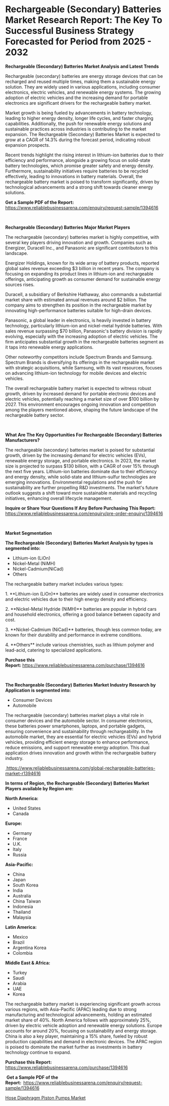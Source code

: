 <p><h1>Rechargeable (Secondary) Batteries Market Research Report: The Key To Successful Business Strategy Forecasted for Period from 2025 - 2032</h1></p><p><strong>Rechargeable (Secondary) Batteries Market Analysis and Latest Trends</strong></p>
<p><p>Rechargeable (secondary) batteries are energy storage devices that can be recharged and reused multiple times, making them a sustainable energy solution. They are widely used in various applications, including consumer electronics, electric vehicles, and renewable energy systems. The growing adoption of electric vehicles and the increasing demand for portable electronics are significant drivers for the rechargeable battery market. </p><p>Market growth is being fueled by advancements in battery technology, leading to higher energy density, longer life cycles, and faster charging capabilities. Additionally, the push for renewable energy solutions and sustainable practices across industries is contributing to the market expansion. The Rechargeable (Secondary) Batteries Market is expected to grow at a CAGR of 14.3% during the forecast period, indicating robust expansion prospects. </p><p>Recent trends highlight the rising interest in lithium-ion batteries due to their efficiency and performance, alongside a growing focus on solid-state battery technologies, which promise greater safety and energy density. Furthermore, sustainability initiatives require batteries to be recycled effectively, leading to innovations in battery materials. Overall, the rechargeable battery market is poised to transform significantly, driven by technological advancements and a strong shift towards cleaner energy solutions.</p></p>
<p><strong>Get a Sample PDF of the Report:&nbsp;</strong> <a href="https://www.reliablebusinessarena.com/enquiry/request-sample/1394616?utm_campaign=3251&utm_medium=2&utm_source=Github&utm_content=ia&utm_term=22032025&utm_id=rechargeable-secondary-batteries">https://www.reliablebusinessarena.com/enquiry/request-sample/1394616</a></p>
<p>&nbsp;</p>
<p><strong>Rechargeable (Secondary) Batteries Major Market Players</strong></p>
<p><p>The rechargeable (secondary) batteries market is highly competitive, with several key players driving innovation and growth. Companies such as Energizer, Duracell Inc., and Panasonic are significant contributors to this landscape. </p><p>Energizer Holdings, known for its wide array of battery products, reported global sales revenue exceeding $3 billion in recent years. The company is focusing on expanding its product lines in lithium-ion and rechargeable offerings, anticipating growth as consumer demand for sustainable energy sources rises.</p><p>Duracell, a subsidiary of Berkshire Hathaway, also commands a substantial market share with estimated annual revenues around $2 billion. The company aims to strengthen its position in the rechargeable market by innovating high-performance batteries suitable for high-drain devices.</p><p>Panasonic, a global leader in electronics, is heavily invested in battery technology, particularly lithium-ion and nickel-metal hydride batteries. With sales revenue surpassing $70 billion, Panasonic's battery division is rapidly evolving, especially with the increasing adoption of electric vehicles. The firm anticipates substantial growth in the rechargeable batteries segment as it taps into renewable energy applications.</p><p>Other noteworthy competitors include Spectrum Brands and Samsung. Spectrum Brands is diversifying its offerings in the rechargeable market with strategic acquisitions, while Samsung, with its vast resources, focuses on advancing lithium-ion technology for mobile devices and electric vehicles.</p><p>The overall rechargeable battery market is expected to witness robust growth, driven by increased demand for portable electronic devices and electric vehicles, potentially reaching a market size of over $100 billion by 2027. This environment encourages ongoing innovation and competition among the players mentioned above, shaping the future landscape of the rechargeable battery sector.</p></p>
<p>&nbsp;</p>
<p><strong>What Are The Key Opportunities For Rechargeable (Secondary) Batteries Manufacturers?</strong></p>
<p><p>The rechargeable (secondary) batteries market is poised for substantial growth, driven by the increasing demand for electric vehicles (EVs), renewable energy storage, and portable electronics. In 2023, the market size is projected to surpass $130 billion, with a CAGR of over 15% through the next five years. Lithium-ion batteries dominate due to their efficiency and energy density, while solid-state and lithium-sulfur technologies are emerging innovations. Environmental regulations and the push for sustainability are further propelling R&D investments. The market's future outlook suggests a shift toward more sustainable materials and recycling initiatives, enhancing overall lifecycle management.</p></p>
<p><strong>Inquire or Share Your Questions If Any Before Purchasing This Report:</strong> <a href="https://www.reliablebusinessarena.com/enquiry/pre-order-enquiry/1394616?utm_campaign=3251&utm_medium=2&utm_source=Github&utm_content=ia&utm_term=22032025&utm_id=rechargeable-secondary-batteries">https://www.reliablebusinessarena.com/enquiry/pre-order-enquiry/1394616</a></p>
<p>&nbsp;</p>
<p><strong>Market Segmentation</strong></p>
<p><strong>The Rechargeable (Secondary) Batteries Market Analysis by types is segmented into:</strong></p>
<p><ul><li>Lithium-ion (LiOn)</li><li>Nickel-Metal (NiMH)</li><li>Nickel-Cadmium(NiCad)</li><li>Others</li></ul></p>
<p><p>The rechargeable battery market includes various types: </p><p>1. **Lithium-ion (LiOn)** batteries are widely used in consumer electronics and electric vehicles due to their high energy density and efficiency.</p><p>2. **Nickel-Metal Hydride (NiMH)** batteries are popular in hybrid cars and household electronics, offering a good balance between capacity and cost.</p><p>3. **Nickel-Cadmium (NiCad)** batteries, though less common today, are known for their durability and performance in extreme conditions.</p><p>4. **Others** include various chemistries, such as lithium polymer and lead-acid, catering to specialized applications.</p></p>
<p><strong>Purchase this Report:&nbsp;</strong><a href="https://www.reliablebusinessarena.com/purchase/1394616?utm_campaign=3251&utm_medium=2&utm_source=Github&utm_content=ia&utm_term=22032025&utm_id=rechargeable-secondary-batteries">https://www.reliablebusinessarena.com/purchase/1394616</a></p>
<p>&nbsp;</p>
<p><strong>The Rechargeable (Secondary) Batteries Market Industry Research by Application is segmented into:</strong></p>
<p><ul><li>Consumer Devices</li><li>Automobile</li></ul></p>
<p><p>The rechargeable (secondary) batteries market plays a vital role in consumer devices and the automobile sector. In consumer electronics, these batteries power smartphones, laptops, and portable gadgets, ensuring convenience and sustainability through rechargeability. In the automobile market, they are essential for electric vehicles (EVs) and hybrid vehicles, providing efficient energy storage to enhance performance, reduce emissions, and support renewable energy adoption. This dual application drives innovation and growth within the rechargeable battery industry.</p></p>
<p><a href="https://www.reliablebusinessarena.com/global-rechargeable-batteries-market-r1394616?utm_campaign=3251&utm_medium=2&utm_source=Github&utm_content=ia&utm_term=22032025&utm_id=rechargeable-secondary-batteries">&nbsp;https://www.reliablebusinessarena.com/global-rechargeable-batteries-market-r1394616</a></p>
<p><strong>In terms of Region, the Rechargeable (Secondary) Batteries Market Players available by Region are:</strong></p>
<p>
    <p> <strong> North America: </strong>
        <ul>
            <li>United States</li>
            <li>Canada</li>
        </ul>
        </p> 
    <p> <strong> Europe: </strong>
        <ul>
            <li>Germany</li>
            <li>France</li>
            <li>U.K.</li>
            <li>Italy</li>
            <li>Russia</li>
        </ul>
        </p> 
    <p> <strong> Asia-Pacific: </strong>
        <ul>
            <li>China</li>
            <li>Japan</li>
            <li>South Korea</li>
            <li>India</li>
            <li>Australia</li>
            <li>China Taiwan</li>
            <li>Indonesia</li>
            <li>Thailand</li>
            <li>Malaysia</li>
        </ul>
        </p> 
    <p> <strong> Latin America: </strong>
        <ul>
            <li>Mexico</li>
            <li>Brazil</li>
            <li>Argentina Korea</li>
            <li>Colombia</li>
        </ul>
        </p> 
    <p> <strong> Middle East & Africa: </strong>
        <ul>
            <li>Turkey</li>
            <li>Saudi</li>
            <li>Arabia</li>
            <li>UAE</li>
            <li>Korea</li>
        </ul>
    </p>
    </p>
<p><p>The rechargeable battery market is experiencing significant growth across various regions, with Asia-Pacific (APAC) leading due to strong manufacturing and technological advancements, holding an estimated market share of 40%. North America follows with approximately 25%, driven by electric vehicle adoption and renewable energy solutions. Europe accounts for around 20%, focusing on sustainability and energy storage. China is also a key player, maintaining a 15% share, fueled by robust production capabilities and demand in electronic devices. The APAC region is poised to dominate the market further as investments in battery technology continue to expand.</p></p>
<p><strong>Purchase this Report: </strong><a href="https://www.reliablebusinessarena.com/purchase/1394616?utm_campaign=3251&utm_medium=2&utm_source=Github&utm_content=ia&utm_term=22032025&utm_id=rechargeable-secondary-batteries">https://www.reliablebusinessarena.com/purchase/1394616</a></p>
<p>&nbsp;<strong>Get a Sample PDF of the Report:&nbsp;&nbsp;</strong><a href="https://www.reliablebusinessarena.com/enquiry/request-sample/1394616?utm_campaign=3251&utm_medium=2&utm_source=Github&utm_content=ia&utm_term=22032025&utm_id=rechargeable-secondary-batteries">https://www.reliablebusinessarena.com/enquiry/request-sample/1394616</a></p>
<p><strong></strong></p>
<p><p><a href="https://github.com/maseykokosq1/Market-Research-Report-List-1/blob/main/hose-diaphragm-piston-pumps-market.md?utm_campaign=3251&utm_medium=2&utm_source=Github&utm_content=ia&utm_term=22032025&utm_id=rechargeable-secondary-batteries">Hose Diaphragm Piston Pumps Market</a></p></p>